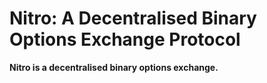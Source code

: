 # Nitro: A Decentralised Binary Options Exchange Protocol

**Nitro is a decentralised binary options exchange.**